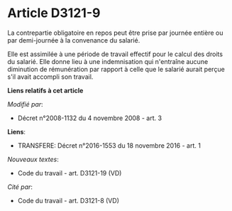 # Article D3121-9

La contrepartie obligatoire en repos peut être prise par journée entière ou par demi-journée à la convenance du salarié. 

Elle est assimilée à une période de travail effectif pour le calcul des droits du salarié. Elle donne lieu à une
indemnisation qui n'entraîne aucune diminution de rémunération par rapport à celle que le salarié aurait perçue s'il avait
accompli son travail.

**Liens relatifs à cet article**

_Modifié par_:

  - Décret n°2008-1132 du 4 novembre 2008 - art. 3

**Liens**:

  - TRANSFERE: Décret n°2016-1553 du 18 novembre 2016 - art. 1

_Nouveaux textes_:

  - Code du travail - art. D3121-19 (VD)

_Cité par_:

  - Code du travail - art. D3121-8 (VD)
